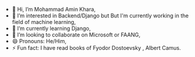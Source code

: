 - 👋 Hi, I’m Mohammad Amin Khara,
- 👀 I’m interested in Backend/Django but But I'm currently working in the field of machine learning, 
- 🌱 I’m currently learning Django,
- 💞️ I’m looking to collaborate on Microsoft or FAANG,
- 😄 Pronouns: He/Him,
- ⚡ Fun fact: I have read books of Fyodor Dostoevsky , Albert Camus.
